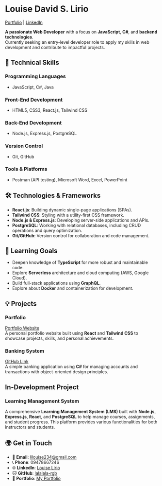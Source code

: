 # Louise David S. Lirio  
[Portfolio](https://portfolio-five-vert-36.vercel.app) | [LinkedIn](https://www.linkedin.com/in/louise-lirio-49165a277/)  

**A passionate Web Developer** with a focus on **JavaScript**, **C#**, and **backend technologies**.  
Currently seeking an entry-level developer role to apply my skills in web development and contribute to impactful projects.

## 🚀 **Technical Skills**

### **Programming Languages**
- JavaScript, C#, Java

### **Front-End Development**
- HTML5, CSS3, React.js, Tailwind CSS

### **Back-End Development**
- Node.js, Express.js, PostgreSQL

### **Version Control**
- Git, GitHub

### **Tools & Platforms**
- Postman (API testing), Microsoft Word, Excel, PowerPoint

## 🛠 **Technologies & Frameworks**

- **React.js**: Building dynamic single-page applications (SPAs).
- **Tailwind CSS**: Styling with a utility-first CSS framework.
- **Node.js & Express.js**: Developing server-side applications and APIs.
- **PostgreSQL**: Working with relational databases, including CRUD operations and query optimization.
- **Git/GitHub**: Version control for collaboration and code management.

## 🌱 **Learning Goals**
- Deepen knowledge of **TypeScript** for more robust and maintainable code.
- Explore **Serverless** architecture and cloud computing (AWS, Google Cloud).
- Build full-stack applications using **GraphQL**.
- Explore about **Docker** and containerization for development.

## 💡 **Projects**

### **Portfolio**
[Portfolio Website](https://portfolio-five-vert-36.vercel.app)  
A personal portfolio website built using **React** and **Tailwind CSS** to showcase projects, skills, and personal achievements.


### **Banking System**  
[GitHub Link](https://github.com/lalalala-rgb/banking-system)  
A simple banking application using **C#** for managing accounts and transactions with object-oriented design principles.


## **In-Development Project**

### **Learning Management System**
A comprehensive **Learning Management System (LMS)** built with **Node.js**, **Express.js**, **React**, and **PostgreSQL** to help manage courses, assignments, and student progress. This platform provides various functionalities for both instructors and students.


## 🌍 **Get in Touch**

- 📧 **Email**: lilouise234@gmail.com
- 📞 **Phone**: 09478667246
- 🌐 **LinkedIn**: [Louise Lirio](https://www.linkedin.com/in/louise-lirio-49165a277/)
- 🐱 **GitHub**: [lalalala-rgb](https://github.com/lalalala-rgb)
- 📝 **Portfolio**: [My Portfolio](https://portfolio-five-vert-36.vercel.app)

